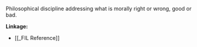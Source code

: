Philosophical discipline addressing what is morally right or wrong, good or bad.

**Linkage:**
- [[_FIL Reference]]